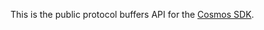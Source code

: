 This is the public protocol buffers API for the [Cosmos SDK](https://github.com/cosmos/cosmos-sdk).
